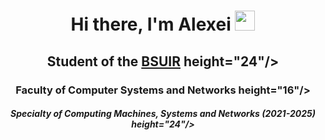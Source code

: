 <h1 align="center">Hi there, I'm <a target="_blank">Alexei</a> 
<img src="https://github.com/blackcater/blackcater/raw/main/images/Hi.gif" height="32"/></h1>
<h2 align="center">Student of the <a href="https://www.bsuir.by/" target="_blank">BSUIR</a> height="24"/></h2>
<h3 align="center">Faculty of Computer Systems and Networks height="16"/></h3>
<h5 align="center">Specialty of Computing Machines, Systems and Networks (2021-2025) height="24"/></h5>



<!--
### Hi there 👋

**kefirchk/kefirchk** is a ✨ _special_ ✨ repository because its `README.md` (this file) appears on your GitHub profile.

Here are some ideas to get you started:

- 🔭 I’m currently working on ...
- 🌱 I’m currently learning ...
- 👯 I’m looking to collaborate on ...
- 🤔 I’m looking for help with ...
- 💬 Ask me about ...
- 📫 How to reach me: ...
- 😄 Pronouns: ...
- ⚡ Fun fact: ...
-->
